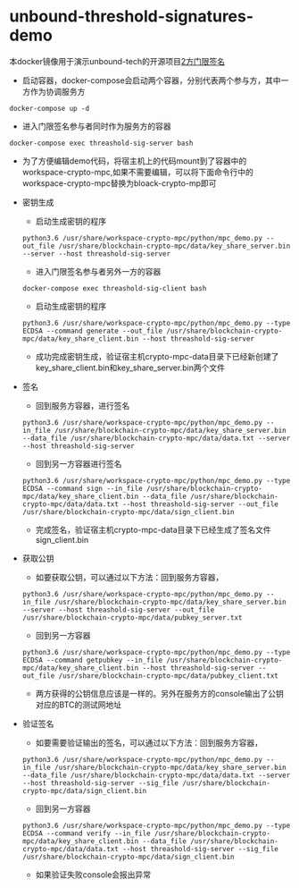 # unbound-threshold-signatures-demo

本docker镜像用于演示unbound-tech的开源项目[2方门限签名](https://github.com/AdamsLee/blockchain-crypto-mpc) 
- 启动容器，docker-compose会启动两个容器，分别代表两个参与方，其中一方作为协调服务方
```
docker-compose up -d
```
- 进入门限签名参与者同时作为服务方的容器
```
docker-compose exec threashold-sig-server bash
```
- 为了方便编辑demo代码，将宿主机上的代码mount到了容器中的workspace-crypto-mpc,如果不需要编辑，可以将下面命令行中的workspace-crypto-mpc替换为bloack-crypto-mp即可

* 密钥生成
    - 启动生成密钥的程序
    ```
    python3.6 /usr/share/workspace-crypto-mpc/python/mpc_demo.py --out_file /usr/share/blockchain-crypto-mpc/data/key_share_server.bin --server --host threashold-sig-server
    ```

    - 进入门限签名参与者另外一方的容器
    ```
    docker-compose exec threashold-sig-client bash
    ```
    - 启动生成密钥的程序
    ```
    python3.6 /usr/share/workspace-crypto-mpc/python/mpc_demo.py --type ECDSA --command generate --out_file /usr/share/blockchain-crypto-mpc/data/key_share_client.bin --host threashold-sig-server
    ```
    - 成功完成密钥生成，验证宿主机crypto-mpc-data目录下已经新创建了key_share_client.bin和key_share_server.bin两个文件
* 签名    
    - 回到服务方容器，进行签名
    ```
    python3.6 /usr/share/workspace-crypto-mpc/python/mpc_demo.py --in_file /usr/share/blockchain-crypto-mpc/data/key_share_server.bin --data_file /usr/share/blockchain-crypto-mpc/data/data.txt --server --host threashold-sig-server 
    ```
    - 回到另一方容器进行签名
    ```
    python3.6 /usr/share/workspace-crypto-mpc/python/mpc_demo.py --type ECDSA --command sign --in_file /usr/share/blockchain-crypto-mpc/data/key_share_client.bin --data_file /usr/share/blockchain-crypto-mpc/data/data.txt --host threashold-sig-server --out_file /usr/share/blockchain-crypto-mpc/data/sign_client.bin
    ```
    - 完成签名，验证宿主机crypto-mpc-data目录下已经生成了签名文件sign_client.bin

* 获取公钥
    - 如要获取公钥，可以通过以下方法：回到服务方容器，
    ```
    python3.6 /usr/share/workspace-crypto-mpc/python/mpc_demo.py --in_file /usr/share/blockchain-crypto-mpc/data/key_share_server.bin --server --host threashold-sig-server --out_file /usr/share/blockchain-crypto-mpc/data/pubkey_server.txt
    ```
    - 回到另一方容器
    ```
    python3.6 /usr/share/workspace-crypto-mpc/python/mpc_demo.py --type ECDSA --command getpubkey --in_file /usr/share/blockchain-crypto-mpc/data/key_share_client.bin --host threashold-sig-server --out_file /usr/share/blockchain-crypto-mpc/data/pubkey_client.txt
    ```
    - 两方获得的公钥信息应该是一样的。另外在服务方的console输出了公钥对应的BTC的测试网地址

* 验证签名
    - 如要需要验证输出的签名，可以通过以下方法：回到服务方容器，
    ```
    python3.6 /usr/share/workspace-crypto-mpc/python/mpc_demo.py --in_file /usr/share/blockchain-crypto-mpc/data/key_share_server.bin --data_file /usr/share/blockchain-crypto-mpc/data/data.txt --server --host threashold-sig-server --sig_file /usr/share/blockchain-crypto-mpc/data/sign_client.bin
    ```
    - 回到另一方容器
    ```
    python3.6 /usr/share/workspace-crypto-mpc/python/mpc_demo.py --type ECDSA --command verify --in_file /usr/share/blockchain-crypto-mpc/data/key_share_client.bin --data_file /usr/share/blockchain-crypto-mpc/data/data.txt --host threashold-sig-server --sig_file /usr/share/blockchain-crypto-mpc/data/sign_client.bin
    ```
    - 如果验证失败console会报出异常    